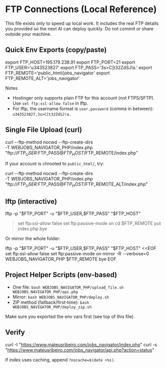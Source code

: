 # FTP Connections (Local Reference)

This file exists only to speed up local work. It includes the real FTP details you provided so the next AI can deploy quickly. Do not commit or share outside your machine.

## Quick Env Exports (copy/paste)

export FTP_HOST=195.179.238.91
export FTP_PORT=21
export FTP_USER='u343523827'
export FTP_PASS='3s>C]t32ZdSJ!a.'
export FTP_REMOTE='public_html/jobs_navigator'
export FTP_REMOTE_ALT='jobs_navigator'

Notes
- Hostinger only supports plain FTP for this account (not FTPS/SFTP). Use `set ftp:ssl-allow false` in lftp.
- For lftp, the username format is `user,password` (comma in between): `u343523827,3s>C]t32ZdSJ!a.`

## Single File Upload (curl)

curl --ftp-method nocwd --ftp-create-dirs \
  -T WEBJOBS_NAVIGATOR_PHP/index.php \
  "ftp://$FTP_USER:$FTP_PASS@$FTP_HOST/$FTP_REMOTE/index.php"

If your account is chrooted to `public_html/`, try:

curl --ftp-method nocwd --ftp-create-dirs \
  -T WEBJOBS_NAVIGATOR_PHP/index.php \
  "ftp://$FTP_USER:$FTP_PASS@$FTP_HOST/$FTP_REMOTE_ALT/index.php"

## lftp (interactive)

lftp -p "$FTP_PORT" -u "$FTP_USER,$FTP_PASS" "$FTP_HOST"
> set ftp:ssl-allow false
> set ftp:passive-mode on
> cd $FTP_REMOTE
> put index.php
> bye

Or mirror the whole folder:

lftp -p "$FTP_PORT" -u "$FTP_USER,$FTP_PASS" "$FTP_HOST" <<EOF
set ftp:ssl-allow false
set ftp:passive-mode on
mirror -R --verbose=0 WEBJOBS_NAVIGATOR_PHP $FTP_REMOTE
bye
EOF

## Project Helper Scripts (env‑based)

- One file: `bash WEBJOBS_NAVIGATOR_PHP/upload_file.sh WEBJOBS_NAVIGATOR_PHP/api.php`
- Mirror: `bash WEBJOBS_NAVIGATOR_PHP/deploy.sh`
- ZIP method (fallback/first‑time): `bash WEBJOBS_NAVIGATOR_PHP/deploy_zip.sh`

Make sure you exported the env vars first (see top of this file).

## Verify

curl -I "https://www.mateusribeiro.com/jobs_navigator/index.php"
curl -s "https://www.mateusribeiro.com/jobs_navigator/api.php?action=status"

If index uses caching, append `?nocache=$(date +%s)`.

